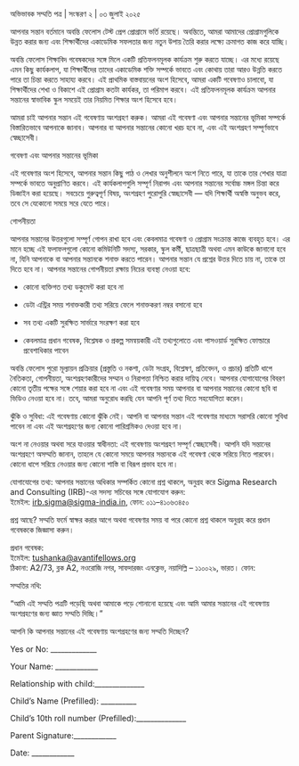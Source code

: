 অভিভাবক সম্মতি পত্র | সংস্করণ ২ | ০৩ জুলাই ২০২৫

আপনার সন্তান বর্তমানে অবন্তি ফেলোস টেস্ট প্রেপ প্রোগ্রামে ভর্তি রয়েছে। অবন্তিতে, আমরা আমাদের প্রোগ্রামগুলিকে উন্নত করার জন্য এবং শিক্ষার্থীদের একাডেমিক সফলতার জন্য নতুন উপায় তৈরি করার লক্ষ্যে ক্রমাগত কাজ করে যাচ্ছি।

অবন্তি ফেলোস শিক্ষাবিদ গবেষকদের সঙ্গে মিলে একটি প্রতিফলনমূলক কার্যক্রম শুরু করতে যাচ্ছে। এর মধ্যে রয়েছে এমন কিছু কার্যকলাপ, যা শিক্ষার্থীদের তাদের একাডেমিক শক্তি সম্পর্কে ভাবতে এবং কোথায় তারা আরও উন্নতি করতে পারে তা চিন্তা করতে সাহায্য করবে। এই প্রাথমিক বাস্তবায়নের অংশ হিসেবে, আমরা একটি গবেষণাও চালাবো, যা শিক্ষার্থীদের শেখা ও বিকাশে এই প্রোগ্রাম কতটা কার্যকর, তা পরিমাপ করবে। এই প্রতিফলনমূলক কার্যক্রম আপনার সন্তানের স্বাভাবিক স্কুল সময়েই তার নিয়মিত শিক্ষার অংশ হিসেবে হবে।

আমরা চাই আপনার সন্তান এই গবেষণায় অংশগ্রহণ করুক। আমরা এই গবেষণা এবং আপনার সন্তানের ভূমিকা সম্পর্কে বিস্তারিতভাবে আপনাকে জানাব। আপনার বা আপনার সন্তানের কোনো খরচ হবে না, এবং এই অংশগ্রহণ সম্পূর্ণভাবে স্বেচ্ছাসেবী।

গবেষণা এবং আপনার সন্তানের ভূমিকা

এই গবেষণার অংশ হিসেবে, আপনার সন্তান কিছু পাঠ ও লেখার অনুশীলনে অংশ নিতে পারে, যা তাকে তার শেখার যাত্রা সম্পর্কে ভাবতে অনুপ্রাণিত করবে। এই কার্যকলাপগুলি সম্পূর্ণ নিরাপদ এবং আপনার সন্তানের সর্বোচ্চ মঙ্গল চিন্তা করে ডিজাইন করা হয়েছে। সবচেয়ে গুরুত্বপূর্ণ বিষয়, অংশগ্রহণ পুরোপুরি স্বেচ্ছাসেবী — যদি শিক্ষার্থী অস্বস্তি অনুভব করে, তবে সে যেকোনো সময়ে সরে যেতে পারে।

গোপনীয়তা

আপনার সন্তানের উত্তরগুলো সম্পূর্ণ গোপন রাখা হবে এবং কেবলমাত্র গবেষণা ও প্রোগ্রাম সংক্রান্ত কাজে ব্যবহৃত হবে। এর মানে হচ্ছে এই ফলাফলগুলো কোনো কমিউনিটি সদস্য, সরকার, স্কুল কর্মী, ছাত্রছাত্রী অথবা এমন কাউকে জানানো হবে না, যিনি আপনাকে বা আপনার সন্তানকে শনাক্ত করতে পারেন। আপনার সন্তান যে প্রশ্নের উত্তর দিতে চায় না, তাকে তা দিতে হবে না। আপনার সন্তানের গোপনীয়তা রক্ষায় নিচের ব্যবস্থা নেওয়া হবে:

* কোনো ব্যক্তিগত তথ্য ডকুমেন্ট করা হবে না

* ডেটা এন্ট্রির সময় শনাক্তকারী তথ্য সরিয়ে ফেলে শনাক্তকরণ নম্বর বসানো হবে

* সব তথ্য একটি সুরক্ষিত সার্ভারে সংরক্ষণ করা হবে

* কেবলমাত্র প্রধান গবেষক, বিশ্লেষক ও প্রকল্প সমন্বয়কারী এই তথ্যগুলোতে এবং পাসওয়ার্ড সুরক্ষিত ফোল্ডারে প্রবেশাধিকার পাবেন

অবন্তি ফেলোস পুরো মূল্যায়ন প্রক্রিয়ার (প্রস্তুতি ও নকশা, ডেটা সংগ্রহ, বিশ্লেষণ, প্রতিবেদন, ও প্রচার) প্রতিটি ধাপে নৈতিকতা, গোপনীয়তা, অংশগ্রহণকারীদের সম্মান ও নিরাপত্তা নিশ্চিত করার দায়িত্ব নেবে। আপনার যোগাযোগের বিবরণ কোনো তৃতীয় পক্ষের সঙ্গে শেয়ার করা হবে না এবং এই গবেষণার সময় আপনার বা আপনার সন্তানের কোনো ছবি বা ভিডিও নেওয়া হবে না। তবে, আমরা অনুরোধ করছি যেন আপনি পূর্ণ তথ্য দিতে সহযোগিতা করেন।

ঝুঁকি ও সুবিধা: এই গবেষণায় কোনো ঝুঁকি নেই। আপনি বা আপনার সন্তান এই গবেষণার মাধ্যমে সরাসরি কোনো সুবিধা পাবেন না এবং এই অংশগ্রহণের জন্য কোনো পারিশ্রমিকও দেওয়া হবে না।

অংশ না নেওয়ার অথবা সরে যাওয়ার স্বাধীনতা: এই গবেষণায় অংশগ্রহণ সম্পূর্ণ স্বেচ্ছাসেবী। আপনি যদি সন্তানের অংশগ্রহণে অসম্মতি জানান, তাহলে যে কোনো সময়ে আপনার সন্তানকে এই গবেষণা থেকে সরিয়ে নিতে পারবেন। কোনো ধাপে সরিয়ে নেওয়ার জন্য কোনো শাস্তি বা বিরূপ প্রভাব হবে না।

যোগাযোগের তথ্য: আপনার সন্তানের অধিকার সম্পর্কিত কোনো প্রশ্ন থাকলে, অনুগ্রহ করে Sigma Research and Consulting (IRB)-এর সদস্য সচিবের সঙ্গে যোগাযোগ করুন:  
 ইমেইল: irb.sigma@sigma-india.in, ফোন: ০১১–৪১০৬৩৪৫০

প্রশ্ন আছে? সম্মতি ফর্মে স্বাক্ষর করার আগে অথবা গবেষণার সময় বা পরে কোনো প্রশ্ন থাকলে অনুগ্রহ করে প্রধান গবেষককে জিজ্ঞাসা করুন।

প্রধান গবেষক:  
 ইমেইল: tushanka@avantifellows.org  
 ঠিকানা: A2/73, ব্লক A2, নওরোজি নগর, সাফদারজং এনক্লেভ, নয়াদিল্লি – ১১০০২৯, ভারত। ফোন:

সম্মতির নথি:

“আমি এই সম্মতি পত্রটি পড়েছি অথবা আমাকে পড়ে শোনানো হয়েছে এবং আমি আমার সন্তানের এই গবেষণায় অংশগ্রহণের জন্য জ্ঞাত সম্মতি দিচ্ছি।”

আপনি কি আপনার সন্তানের এই গবেষণায় অংশগ্রহণের জন্য সম্মতি দিচ্ছেন?

Yes or No: \_\_\_\_\_\_\_\_\_\_\_\_\_

Your Name: \_\_\_\_\_\_\_\_\_\_\_\_

Relationship with child:\_\_\_\_\_\_\_\_\_\_\_\_\_\_

Child’s Name (Prefilled): \_\_\_\_\_\_\_\_\_\_

Child’s 10th roll number (Prefilled):\_\_\_\_\_\_\_\_\_\_\_\_\_\_

Parent Signature:\_\_\_\_\_\_\_\_\_\_\_\_

Date: \_\_\_\_\_\_\_\_\_\_\_\_


